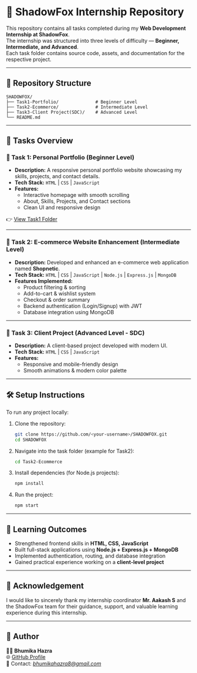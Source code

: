 # 🌟 ShadowFox Internship Repository

This repository contains all tasks completed during my **Web Development Internship at ShadowFox**.  
The internship was structured into three levels of difficulty — **Beginner, Intermediate, and Advanced**.  
Each task folder contains source code, assets, and documentation for the respective project.  

---

## 📂 Repository Structure

```
SHADOWFOX/
├── Task1-Portfolio/              # Beginner Level
├── Task2-Ecommerce/              # Intermediate Level
├── Task3-Client Project(SDC)/    # Advanced Level
└── README.md
```

---

## 🚀 Tasks Overview

### 🔹 Task 1: Personal Portfolio (Beginner Level)
- **Description:** A responsive personal portfolio website showcasing my skills, projects, and contact details.  
- **Tech Stack:** `HTML` | `CSS` | `JavaScript`  
- **Features:**
  - Interactive homepage with smooth scrolling
  - About, Skills, Projects, and Contact sections
  - Clean UI and responsive design  

👉 [View Task1 Folder](https://bhumika0305.github.io/ShadowFox-Task1/)

---

### 🔹 Task 2: E-commerce Website Enhancement (Intermediate Level)
- **Description:** Developed and enhanced an e-commerce web application named **Shopnetic**.  
- **Tech Stack:** `HTML` | `CSS` | `JavaScript` | `Node.js` | `Express.js` | `MongoDB`  
- **Features Implemented:**
  - Product filtering & sorting  
  - Add-to-cart & wishlist system  
  - Checkout & order summary  
  - Backend authentication (Login/Signup) with JWT  
  - Database integration using MongoDB  

---

### 🔹 Task 3: Client Project (Advanced Level - SDC)
- **Description:** A client-based project developed with modern UI.  
- **Tech Stack:** `HTML` | `CSS` | `JavaScript`  
- **Features:**
  - Responsive and mobile-friendly design  
  - Smooth animations & modern color palette  

---

## 🛠️ Setup Instructions

To run any project locally:

1. Clone the repository:
   ```bash
   git clone https://github.com/<your-username>/SHADOWFOX.git
   cd SHADOWFOX
   ```

2. Navigate into the task folder (example for Task2):
   ```bash
   cd Task2-Ecommerce
   ```

3. Install dependencies (for Node.js projects):
   ```bash
   npm install
   ```

4. Run the project:
   ```bash
   npm start
   ```

---

## 🎯 Learning Outcomes
- Strengthened frontend skills in **HTML, CSS, JavaScript**  
- Built full-stack applications using **Node.js + Express.js + MongoDB**  
- Implemented authentication, routing, and database integration  
- Gained practical experience working on a **client-level project**  

---

## 🙏 Acknowledgement
I would like to sincerely thank my internship coordinator **Mr. Aakash S** and the ShadowFox team for their guidance, support, and valuable learning experience during this internship.  

---

## 📌 Author
👩‍💻 **Bhumika Hazra**  
🌐 [GitHub Profile](https://github.com/Bhumika0305)  
📧 Contact: *bhumikahazra8@gmail.com*
